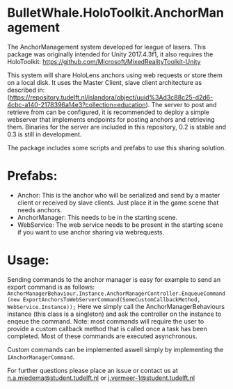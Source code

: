# BulletWhale.HoloToolkit.AnchorManagement
The AnchorManagement system developed for league of lasers. This package was originally intended for Unity 2017.4.3f1, it also requires the HoloToolkit: https://github.com/Microsoft/MixedRealityToolkit-Unity

This system will share HoloLens anchors using web requests or store them on a local disk. It uses the Master Client, slave client architecture as described in: (https://repository.tudelft.nl/islandora/object/uuid%3Ad3c88c25-d2d6-4cbc-a140-2178396a14e3?collection=education).
The server to post and retrieve from can be configured, it is recommended to deploy a simple webserver that implements endpoints for
posting anchors and retrieving them. Binaries for the server are included in this repository, 0.2 is stable and 0.3 is still in development.

The package includes some scripts and prefabs to use this sharing solution. 

# Prefabs:
- Anchor: This is the anchor who will be serialized and send by a master client or received by slave clients. Just place it in the game scene that needs anchors.
- AnchorManager: This needs to be in the starting scene.
- WebService: The web service needs to be present in the starting scene if you want to use anchor sharing via webrequests.

# Usage:
Sending commands to the anchor manager is easy for example to send an export command is as follows:
``AnchorManagerBehaviour.Instance.AnchorManagerController.EnqueueCommand(new ExportAnchorsToWebServerCommand(SomeCustomCallbackMethod, WebService.Instance));``
Here we simply call the AnchorManagerBehaviours instance (this class is a singleton) and ask the controller on the instance to enqeue the command.
Note: most commands will require the user to provide a custom callback method that is called once a task has been completed. Most of these commands are executed asynchronous.

Custom commands can be implemented aswell simply by implementing the ``IAnchorManagerCommand``.

For further questions please place an issue or contact us at n.a.miedema@student.tudelft.nl or j.vermeer-1@student.tudelft.nl
